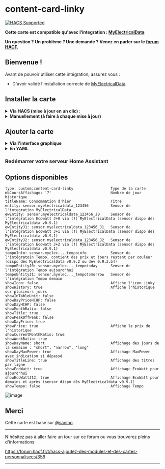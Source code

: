 # content-card-linky
[![HACS Supported](https://img.shields.io/badge/HACS-Supported-green.svg)](https://github.com/custom-components/hacs)

**Cette carte est compatible qu'avec l'integration : [MyElectricalData](https://github.com/MyElectricalData/myelectricaldata)**

**Un question ? Un problème ? Une demande ? Venez en parler sur le [forum HACF](https://forum.hacf.fr/).**

## Bienvenue !

Avant de pouvoir utiliser cette intégration, assurez vous : 
* D'avoir validé l'installation correcte de [MyElectricalData](https://github.com/MyElectricalData/myelectricaldata)

## Installer la carte
<details>
  <summary><b>Via HACS (mise à jour en un clic) : </b></summary><br>
 
* Ouvrez HACS, cliquez sur `Frontend`, puis selectionnez le menu 3 points en haut à droite.
 
 *si vous n'avez pas HACS, pour l'installer cela se passe ici : [HACS : Ajoutez des modules et des cartes personnalisées](https://forum.hacf.fr/t/hacs-ajoutez-des-modules-et-des-cartes-personnalisees/359)
 
* Ajoutez le dépot personnalisé : `https://github.com/MyElectricalData/content-card-linky`

* Choisir la catégorie `Lovelace`

* Cliquez sur le bouton `Installer` de la carte
 
* Cliquez sur le bouton `Installer` de la popup
 
* La carte est maintenant rouge, signifiant qu'un redémarrage du serveur Home Assistant est nécessaire

* Accédez à la vue `Contrôle du serveur` (`Configuration` -> `Contrôle du serveur`), puis cliquez sur le bouton `Redémarrer` dans la zone `Gestion du serveur`
</details>

<details>
  <summary><b>Manuellement (à faire à chaque mise à jour)</b></summary>
* Telecharger le fichier [content-card-linky.js](https://github.com/MyElectricalData/content-card-linky/blob/main/content-card-linky.js) et le dossier [images](https://github.com/MyElectricalData/content-card-linky/tree/main/images) 
  
* Les mettre dans votre repertoire `www` et l'ajouter dans l'interface ressource
  
* Configurez la ressource dans votre fichier de configuration.
  
```
resources:
  - url: /hacsfiles/content-card-linky/content-card-linky.js
    type: module
```
</details>

## Ajouter la carte
<details>
  <summary><b>Via l'interface graphique</b></summary>
  * Ajoutez une carte via l'interface graphique, et configurez les options comme vous le désirez.  

</details>
<details>
  <summary><b>En YAML</b></summary>
  * Dans votre éditeur lovelace, ajouter ceci :

````
type: 'custom:content-card-linky'
entity: sensor.xxx_myelctricaldata_xxxx
````
</details>

### Redémarrer votre serveur Home Assistant

## Options disponibles

  ````
type: custom:content-card-linky                 Type de la carte
nbJoursAffichage: '7'                           Nombre de jour historique
titleName: Consommation d'hier                  Titre
entity: sensor.myelectricaldata_123456          Sensor de l'integration MyElectricalData
ewEntity: sensor.myelectricaldata_123456_J0     Sensor de l'intégration Ecowatt J+0 via (!) MyElectricalData (sensor dispo dès MyElectricaldata v0.9.1)
ewEntityJ1: sensor.myelectricaldata_123456_J1   Sensor de l'intégration Ecowatt J+1 via (!) MyElectricalData (sensor dispo dès MyElectricaldata v0.9.1)
ewEntityJ2: sensor.myelectricaldata_123456_J2   Sensor de l'intégration Ecowatt J+2 via (!) MyElectricalData (sensor dispo dès MyElectricaldata v0.9.1)
tempoInfo: sensor.myelec..._tempoinfo           Sensor de l'intégratoin Tempo, contient des prix et jours restant par couleur (dispo dès MyElectricalData v0.9.2 ou dev 0.9.2.b4)
tempoEntityJ0: sensor.myelec..._tempotoday      Sensor de l'intégration Tempo aujourd'hui
tempoEntityJ1: sensor.myelec..._tempotomorrow   Sensor de l'intégration Tempo demain
showIcon: false                                 Affiche l'icon Linky
showHistory: true                               Affiche l'historique sur plusieurs jours
showInTableUnit: false                          
showDayPriceHCHP: false
showDayHCHP: false                              
showMonthRatio: false                           
showTitle: true                                 
showPeakOffPeak: false
showDayPrice: true                              
showPrice: true                                 Affiche le prix de l'historique
showCurrentMonthRatio: true                     
showWeekRatio: true                             
showDayName: short                              Affichage des jours de la semaine : "short", "narrow", "long"
showDayMaxPower: true                           Affichage MaxPower avec indication si dépassé
showTitleLine: true                             Affichage des titres par ligne
showEcoWatt: true                               Affichage EcoWatt pour ajourd'hui
showEcoWattJ12: true                            Affichage EcoWatt pour demains et après (sensor dispo dès MyElectricaldata v0.9.1)
showTempo: false                                Affichage Tempo
````

![image](https://github.com/saniho/content-card-linky/assets/44190435/222621d5-70bb-4b69-97a7-6d140f6de98e)

## Merci ##

Cette carte est basé sur [@saniho](https://github.com/saniho/content-card-linky)

**************

N'hésitez pas à aller faire un tour sur ce forum ou vous trouverez pleins d'informations

https://forum.hacf.fr/t/hacs-ajoutez-des-modules-et-des-cartes-personnalisees/359 

*************
